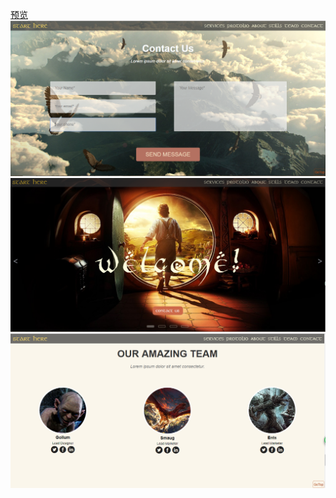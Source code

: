 [预览](https://peacechierdo.github.io/demo/lotr(webpack)/index.html)
![1](https://raw.githubusercontent.com/peaceChierdo/demo/master/lotr%28webpack%29/picForREADME/1.png)
![2](https://raw.githubusercontent.com/peaceChierdo/demo/master/lotr%28webpack%29/picForREADME/2.png)
![3](https://raw.githubusercontent.com/peaceChierdo/demo/master/lotr%28webpack%29/picForREADME/3.png)